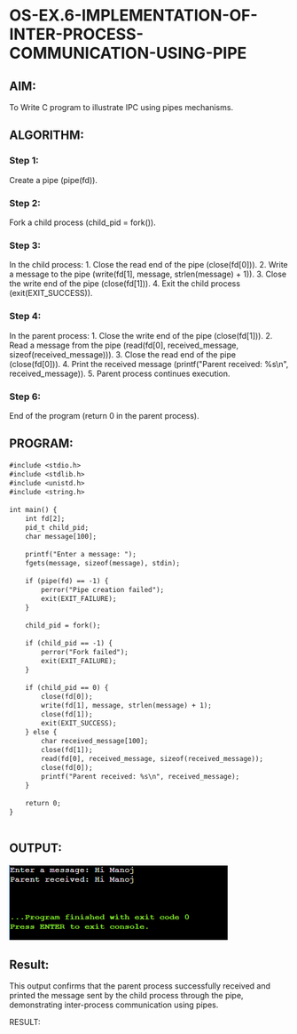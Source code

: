 # OS-EX.6-IMPLEMENTATION-OF-INTER-PROCESS-COMMUNICATION-USING-PIPE

## AIM:
To Write C program to illustrate IPC using pipes mechanisms.

## ALGORITHM:
### Step 1:
Create a pipe (pipe(fd)).
### Step 2:
Fork a child process (child_pid = fork()).
### Step 3:
In the child process:
    1. Close the read end of the pipe (close(fd[0])).
    2. Write a message to the pipe (write(fd[1], message, strlen(message) + 1)).
    3. Close the write end of the pipe (close(fd[1])).
    4. Exit the child process (exit(EXIT_SUCCESS)).
### Step 4:
In the parent process:
    1. Close the write end of the pipe (close(fd[1])).
    2. Read a message from the pipe (read(fd[0], received_message, sizeof(received_message))).
    3. Close the read end of the pipe (close(fd[0])).
    4. Print the received message (printf("Parent received: %s\n", received_message)).
    5. Parent process continues execution.
### Step 6:
End of the program (return 0 in the parent process).

## PROGRAM:
```
#include <stdio.h>
#include <stdlib.h>
#include <unistd.h>
#include <string.h>

int main() {
    int fd[2];
    pid_t child_pid;
    char message[100];

    printf("Enter a message: ");
    fgets(message, sizeof(message), stdin);

    if (pipe(fd) == -1) {
        perror("Pipe creation failed");
        exit(EXIT_FAILURE);
    }

    child_pid = fork();

    if (child_pid == -1) {
        perror("Fork failed");
        exit(EXIT_FAILURE);
    }

    if (child_pid == 0) {
        close(fd[0]);
        write(fd[1], message, strlen(message) + 1);
        close(fd[1]);
        exit(EXIT_SUCCESS);
    } else {
        char received_message[100];
        close(fd[1]);
        read(fd[0], received_message, sizeof(received_message));
        close(fd[0]);
        printf("Parent received: %s\n", received_message);
    }

    return 0;
}


```



## OUTPUT:
![](1.png)
## Result:
This output confirms that the parent process successfully received and printed the message sent by the child process through the pipe, demonstrating inter-process communication using pipes.


RESULT:

